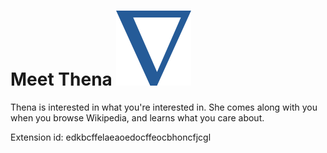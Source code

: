 # Meet Thena ![Nabla logo](thena_logo.png)

Thena is interested in what you're interested in. She comes along with you when you browse Wikipedia, and learns what you care about.

Extension id: edkbcffelaeaoedocffeocbhoncfjcgl